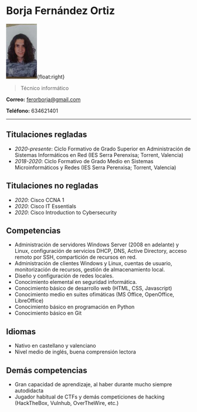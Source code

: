 
# Borja Fernández Ortiz
![](./foto.jpg){float:right}
> Técnico informático

<div id="webaddress">
  <b>Correo:</b> <a href='mailto://ferorborja@gmail.com'>ferorborja@gmail.com</a>
</div>

**Teléfono:** 634621401

---------
<!--
  ### Sobre mí
¡Hola! Soy Borja, estudiante de informática y gran aficionado a los ordenadores. Desde pequeño he estado delante de un ordenador, instalando Linux por primera vez a los 10 años, y aprendiendo a programar por mí mismo a los 15. Actualmente estoy estudiando ASIR, viniendo desde el grado medio.
-->

## Titulaciones regladas
- *2020-presente*: Ciclo Formativo de Grado Superior en Administración de Sistemas Informáticos en Red (IES Serra Perenxisa; Torrent, Valencia)
- *2018-2020*: Ciclo Formativo de Grado Medio en Sistemas Microinformáticos y Redes (IES Serra Perenxisa; Torrent, Valencia)

## Titulaciones no regladas
- *2020*: Cisco CCNA 1
- *2020*: Cisco IT Essentials
- *2020*: Cisco Introduction to Cybersecurity

## Competencias
- Administración de servidores Windows Server (2008 en adelante) y Linux, configuración de
servicios DHCP, DNS, Active Directory, acceso remoto por SSH, compartición de recursos en red.
- Administración de clientes Windows y Linux, cuentas de usuario, monitorización de recursos,
gestión de almacenamiento local.
- Diseño y configuración de redes locales.
- Conocimiento elemental en seguridad informática.
- Conocimiento básico de desarrollo web (HTML, CSS, Javascript)
- Conocimiento medio en suites ofimáticas (MS Office, OpenOffice, LibreOffice)
- Conocimiento básico en programación en Python
- Conocimiento básico en Git

## Idiomas
- Nativo en castellano y valenciano
- Nivel medio de inglés, buena comprensión lectora

## Demás competencias
- Gran capacidad de aprendizaje, al haber durante mucho siempre autodidacta
- Jugador habitual de CTFs y demás competiciones de hacking (HackTheBox, Vulnhub, OverTheWire, etc.)
